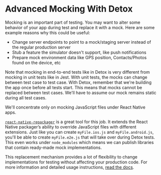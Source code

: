 # Advanced Mocking With Detox 

Mocking is an important part of testing. You may want to alter some behavior of your app during test and replace it with a mock. Here are some example reasons why this could be useful:

* Change server endpoints to point to a mock/staging server instead of the regular production server
* Stub a feature the simulator doesn't support, like push notifications
* Prepare mock environment data like GPS position, Contacts/Photos found on the device, etc

Note that mocking in end-to-end tests like in Detox is very different from mocking in unit tests like in Jest. With unit tests, the mocks can change between test case to test case. With Detox, remember that we're building the app once before all tests start. This means that mocks cannot be replaced between test cases. We'll have to assume our mock remains static during all test cases.

We'll concentrate only on mocking JavaScript files under React Native apps.

[`react-native-repackager`](https://github.com/wix/react-native-repackager) is a great tool for this job. It extends the React Native packager’s ability to override JavaScript files with different extensions. Just like you can create `myFile.ios.js` and `myFile.android.js`, you'll be able to create `myFile.e2e.js` that will take over during Detox tests. This even works under `node_modules` which means we can publish libraries that contain ready-made mock implementations. 

This replacement mechanism provides a lot of flexibility to change implementations for testing without affecting your production code. For more information and detailed usage instructions, [read the docs](https://github.com/wix/react-native-repackager/blob/master/README.md).
